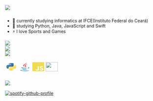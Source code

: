 

<h1 align="left">
    <img src="https://readme-typing-svg.herokuapp.com/?font=Righteous&size=35&left=true&left=true&width=500&height=70&duration=4000&lines=Hey+👋;+I'm+Matheus!;" />
</h1>


- 🔭 currently studying informatics at IFCE(Instituto Federal do Ceará)
- 🌱 studying Python, Java, JavaScript and Swift
- ⚡ I love Sports and Games

<a href="https://github.com/anuraghazra/github-readme-stats">
  <img align="center" src="https://github-readme-stats-sigma-five.vercel.app/api?username=matheusct27&show_icons=true&theme=dracula&count_private=true"/><br>
  <img align="center" src="https://github-readme-streak-stats.herokuapp.com/?user=matheusct27&theme=dracula"/><br>
  <img height="center" src="https://github-readme-stats-sigma-five.vercel.app/api/top-langs/?username=matheusct27&layout=compact&langs_count=16&theme=dracula"/>
</a>

<div style="display: inline_block"><br>
  <img align="center"  height="30" width="40" src="https://raw.githubusercontent.com/devicons/devicon/master/icons/python/python-original.svg">
   <img align="center"  height="30" width="40" src="https://raw.githubusercontent.com/devicons/devicon/master/icons/java/java-original.svg">
  <img align="center"  height="30" width="40" src="https://raw.githubusercontent.com/devicons/devicon/master/icons/javascript/javascript-plain.svg">
 <img align="center" height="30" width="40" src="https://cdn.jsdelivr.net/gh/devicons/devicon@latest/icons/swift/swift-original.svg">
          
          
</div>

## 

<div>

  <a href="https://instagram.com/matheusct27" target="_blank"><img src="https://img.shields.io/badge/-Instagram-%23E4405F?style=for-the-badge&logo=instagram&logoColor=white" target="_blank"></a>

</div>

[![spotify-github-profile](https://spotify-github-profile.kittinanx.com/api/view?uid=mathrm27&cover_image=true&theme=novatorem&show_offline=false&background_color=121212&interchange=false&bar_color=53b14f&bar_color_cover=false)](https://github.com/kittinan/spotify-github-profile)
